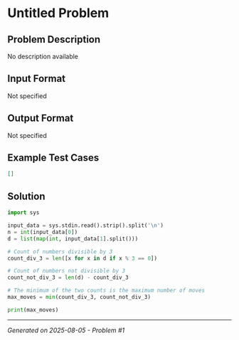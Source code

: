 # Untitled Problem

## Problem Description
No description available

## Input Format
Not specified

## Output Format
Not specified

## Example Test Cases
```json
[]
```

## Solution
```python
import sys

input_data = sys.stdin.read().strip().split('\n')
n = int(input_data[0])
d = list(map(int, input_data[1].split()))

# Count of numbers divisible by 3
count_div_3 = len([x for x in d if x % 3 == 0])

# Count of numbers not divisible by 3
count_not_div_3 = len(d) - count_div_3

# The minimum of the two counts is the maximum number of moves
max_moves = min(count_div_3, count_not_div_3)

print(max_moves)
```

---
*Generated on 2025-08-05 - Problem #1*